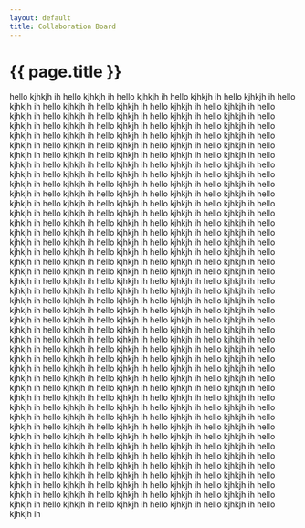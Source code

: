 ```yaml
---
layout: default
title: Collaboration Board
---
```


{{ page.title }}
===

hello kjhkjh ih hello kjhkjh ih hello kjhkjh ih
hello kjhkjh ih hello kjhkjh ih hello kjhkjh ih
hello kjhkjh ih hello kjhkjh ih hello kjhkjh ih
hello kjhkjh ih hello kjhkjh ih hello kjhkjh ih
hello kjhkjh ih hello kjhkjh ih hello kjhkjh ih
hello kjhkjh ih hello kjhkjh ih hello kjhkjh ih
hello kjhkjh ih hello kjhkjh ih hello kjhkjh ih
hello kjhkjh ih hello kjhkjh ih hello kjhkjh ih
hello kjhkjh ih hello kjhkjh ih hello kjhkjh ih
hello kjhkjh ih hello kjhkjh ih hello kjhkjh ih
hello kjhkjh ih hello kjhkjh ih hello kjhkjh ih
hello kjhkjh ih hello kjhkjh ih hello kjhkjh ih
hello kjhkjh ih hello kjhkjh ih hello kjhkjh ih
hello kjhkjh ih hello kjhkjh ih hello kjhkjh ih
hello kjhkjh ih hello kjhkjh ih hello kjhkjh ih
hello kjhkjh ih hello kjhkjh ih hello kjhkjh ih
hello kjhkjh ih hello kjhkjh ih hello kjhkjh ih
hello kjhkjh ih hello kjhkjh ih hello kjhkjh ih
hello kjhkjh ih hello kjhkjh ih hello kjhkjh ih
hello kjhkjh ih hello kjhkjh ih hello kjhkjh ih
hello kjhkjh ih hello kjhkjh ih hello kjhkjh ih
hello kjhkjh ih hello kjhkjh ih hello kjhkjh ih
hello kjhkjh ih hello kjhkjh ih hello kjhkjh ih
hello kjhkjh ih hello kjhkjh ih hello kjhkjh ih
hello kjhkjh ih hello kjhkjh ih hello kjhkjh ih
hello kjhkjh ih hello kjhkjh ih hello kjhkjh ih
hello kjhkjh ih hello kjhkjh ih hello kjhkjh ih
hello kjhkjh ih hello kjhkjh ih hello kjhkjh ih
hello kjhkjh ih hello kjhkjh ih hello kjhkjh ih
hello kjhkjh ih hello kjhkjh ih hello kjhkjh ih
hello kjhkjh ih hello kjhkjh ih hello kjhkjh ih
hello kjhkjh ih hello kjhkjh ih hello kjhkjh ih
hello kjhkjh ih hello kjhkjh ih hello kjhkjh ih
hello kjhkjh ih hello kjhkjh ih hello kjhkjh ih
hello kjhkjh ih hello kjhkjh ih hello kjhkjh ih
hello kjhkjh ih hello kjhkjh ih hello kjhkjh ih
hello kjhkjh ih hello kjhkjh ih hello kjhkjh ih
hello kjhkjh ih hello kjhkjh ih hello kjhkjh ih
hello kjhkjh ih hello kjhkjh ih hello kjhkjh ih
hello kjhkjh ih hello kjhkjh ih hello kjhkjh ih
hello kjhkjh ih hello kjhkjh ih hello kjhkjh ih
hello kjhkjh ih hello kjhkjh ih hello kjhkjh ih
hello kjhkjh ih hello kjhkjh ih hello kjhkjh ih
hello kjhkjh ih hello kjhkjh ih hello kjhkjh ih
hello kjhkjh ih hello kjhkjh ih hello kjhkjh ih
hello kjhkjh ih hello kjhkjh ih hello kjhkjh ih
hello kjhkjh ih hello kjhkjh ih hello kjhkjh ih
hello kjhkjh ih hello kjhkjh ih hello kjhkjh ih
hello kjhkjh ih hello kjhkjh ih hello kjhkjh ih
hello kjhkjh ih hello kjhkjh ih hello kjhkjh ih
hello kjhkjh ih hello kjhkjh ih hello kjhkjh ih
hello kjhkjh ih hello kjhkjh ih hello kjhkjh ih
hello kjhkjh ih hello kjhkjh ih hello kjhkjh ih
hello kjhkjh ih hello kjhkjh ih hello kjhkjh ih
hello kjhkjh ih hello kjhkjh ih hello kjhkjh ih
hello kjhkjh ih hello kjhkjh ih hello kjhkjh ih
hello kjhkjh ih hello kjhkjh ih hello kjhkjh ih
hello kjhkjh ih hello kjhkjh ih hello kjhkjh ih
hello kjhkjh ih hello kjhkjh ih hello kjhkjh ih
hello kjhkjh ih hello kjhkjh ih hello kjhkjh ih
hello kjhkjh ih hello kjhkjh ih hello kjhkjh ih
hello kjhkjh ih hello kjhkjh ih hello kjhkjh ih
hello kjhkjh ih hello kjhkjh ih hello kjhkjh ih
hello kjhkjh ih hello kjhkjh ih hello kjhkjh ih
hello kjhkjh ih hello kjhkjh ih hello kjhkjh ih
hello kjhkjh ih hello kjhkjh ih hello kjhkjh ih
hello kjhkjh ih hello kjhkjh ih hello kjhkjh ih
hello kjhkjh ih hello kjhkjh ih hello kjhkjh ih
hello kjhkjh ih hello kjhkjh ih hello kjhkjh ih
hello kjhkjh ih hello kjhkjh ih hello kjhkjh ih
hello kjhkjh ih hello kjhkjh ih hello kjhkjh ih
hello kjhkjh ih hello kjhkjh ih hello kjhkjh ih
